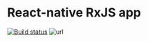 # React-native RxJS app
[![Build status](https://build.appcenter.ms/v0.1/apps/b980d3dc-900b-4624-98e3-1d66a64812c4/branches/master/badge)](https://appcenter.ms)
![url](https://deener.pythonanywhere.com/static/tenanter-mobile.jpg)